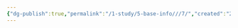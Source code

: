 ```yaml
---
{"dg-publish":true,"permalink":"/1-study/5-base-info///7/","created":"2024-11-20T21:02:30.054+09:00","updated":"2025-06-03T20:07:22.435+09:00"}
---
```


